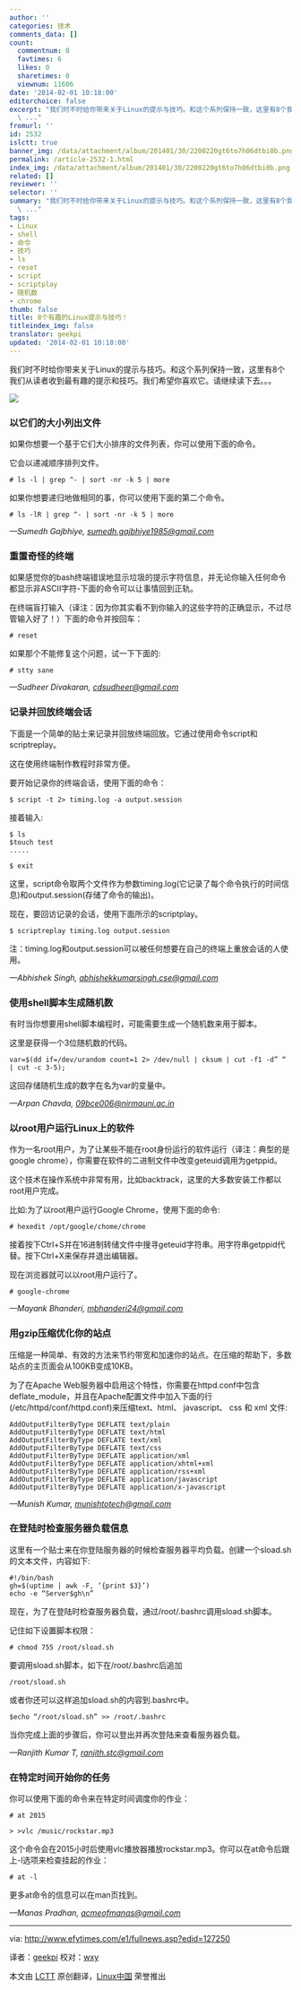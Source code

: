 ```yaml
---
author: ''
categories: 技术
comments_data: []
count:
  commentnum: 0
  favtimes: 6
  likes: 0
  sharetimes: 0
  viewnum: 11606
date: '2014-02-01 10:18:00'
editorchoice: false
excerpt: "我们时不时给你带来关于Linux的提示与技巧。和这个系列保持一致，这里有8个我们从读者收到最有趣的提示和技巧。我们希望你喜欢它。请继续读下去。。。\r\n\r\n以它们的大小列出文件\r\n如果你想要一个基于它们大小排序的文件
  \ ..."
fromurl: ''
id: 2532
islctt: true
banner_img: /data/attachment/album/201401/30/2200220gt6to7h06dtbi0b.png
permalink: /article-2532-1.html
index_img: /data/attachment/album/201401/30/2200220gt6to7h06dtbi0b.png.thumb.jpg
related: []
reviewer: ''
selector: ''
summary: "我们时不时给你带来关于Linux的提示与技巧。和这个系列保持一致，这里有8个我们从读者收到最有趣的提示和技巧。我们希望你喜欢它。请继续读下去。。。\r\n\r\n以它们的大小列出文件\r\n如果你想要一个基于它们大小排序的文件
  \ ..."
tags:
- Linux
- shell
- 命令
- 技巧
- ls
- reset
- script
- scriptplay
- 随机数
- chrome
thumb: false
title: 8个有趣的Linux提示与技巧！
titleindex_img: false
translator: geekpi
updated: '2014-02-01 10:18:00'
---
```


我们时不时给你带来关于Linux的提示与技巧。和这个系列保持一致，这里有8个我们从读者收到最有趣的提示和技巧。我们希望你喜欢它。请继续读下去。。。


![](/data/attachment/album/201401/30/2200220gt6to7h06dtbi0b.png)


### 以它们的大小列出文件


如果你想要一个基于它们大小排序的文件列表，你可以使用下面的命令。


它会以递减顺序排列文件。



```
# ls -l | grep ^- | sort -nr -k 5 | more

```

如果你想要递归地做相同的事，你可以使用下面的第二个命令。



```
# ls -lR | grep ^- | sort -nr -k 5 | more

```

*—Sumedh Gajbhiye, [sumedh.gajbhiye1985@gmail.com](mailto:sumedh.gajbhiye1985@gmail.com)*


### 重置奇怪的终端


如果感觉你的bash终端错误地显示垃圾的提示字符信息，并无论你输入任何命令都显示非ASCII字符-下面的命令可以让事情回到正轨。


在终端盲打输入（译注：因为你其实看不到你输入的这些字符的正确显示，不过尽管输入好了！）下面的命令并按回车：



```
# reset

```

如果那个不能修复这个问题，试一下下面的:



```
# stty sane

```

*—Sudheer Divakaran, [cdsudheer@gmail.com](mailto:cdsudheer@gmail.com)*


### 记录并回放终端会话


下面是一个简单的贴士来记录并回放终端回放。它通过使用命令script和scriptreplay。


这在使用终端制作教程时非常方便。


要开始记录你的终端会话，使用下面的命令：



```
$ script -t 2> timing.log -a output.session

```

接着输入:



```
$ ls
$touch test
.....

$ exit

```

这里，script命令取两个文件作为参数timing.log(它记录了每个命令执行的时间信息)和output.session(存储了命令的输出)。


现在，要回访记录的会话，使用下面所示的scriptplay。



```
$ scriptreplay timing.log output.session

```

注：timing.log和output.session可以被任何想要在自己的终端上重放会话的人使用。


*—Abhishek Singh, [abhishekkumarsingh.cse@gmail.com](mailto:abhishekkumarsingh.cse@gmail.com)*


### 使用shell脚本生成随机数


有时当你想要用shell脚本编程时，可能需要生成一个随机数来用于脚本。


这里是获得一个3位随机数的代码。



```
var=$(dd if=/dev/urandom count=1 2> /dev/null | cksum | cut -f1 -d” “ | cut -c 3-5);

```

这回存储随机生成的数字在名为var的变量中。


*—Arpan Chavda, [09bce006@nirmauni.ac.in](mailto:09bce006@nirmauni.ac.in)*


### 以root用户运行Linux上的软件


作为一名root用户，为了让某些不能在root身份运行的软件运行（译注：典型的是google chrome），你需要在软件的二进制文件中改变geteuid调用为getppid。


这个技术在操作系统中非常有用，比如backtrack，这里的大多数安装工作都以root用户完成。


比如:为了以root用户运行Google Chrome，使用下面的命令:



```
# hexedit /opt/google/chome/chrome

```

接着按下Ctrl+S并在16进制转储文件中搜寻geteuid字符串。用字符串getppid代替。按下Ctrl+X来保存并退出编辑器。


现在浏览器就可以以root用户运行了。



```
# google-chrome

```

*—Mayank Bhanderi, [mbhanderi24@gmail.com](mailto:mbhanderi24@gmail.com)*


### 用gzip压缩优化你的站点


压缩是一种简单、有效的方法来节约带宽和加速你的站点。在压缩的帮助下，多数站点的主页面会从100KB变成10KB。


为了在Apache Web服务器中启用这个特性，你需要在httpd.conf中包含deflate\_module，并且在Apache配置文件中加入下面的行 (/etc/httpd/conf/httpd.conf)来压缩text、html、 javascript、 css 和 xml 文件:



```
AddOutputFilterByType DEFLATE text/plain
AddOutputFilterByType DEFLATE text/html
AddOutputFilterByType DEFLATE text/xml
AddOutputFilterByType DEFLATE text/css
AddOutputFilterByType DEFLATE application/xml
AddOutputFilterByType DEFLATE application/xhtml+xml
AddOutputFilterByType DEFLATE application/rss+xml
AddOutputFilterByType DEFLATE application/javascript
AddOutputFilterByType DEFLATE application/x-javascript

```

*—Munish Kumar, [munishtotech@gmail.com](mailto:munishtotech@gmail.com)*


### 在登陆时检查服务器负载信息


这里有一个贴士来在你登陆服务器的时候检查服务器平均负载。创建一个sload.sh的文本文件，内容如下:



```
#!/bin/bash
gh=$(uptime | awk -F, ‘{print $3}’)
echo -e “Server$gh\n”

```

现在，为了在登陆时检查服务器负载，通过/root/.bashrc调用sload.sh脚本。


记住如下设置脚本权限：



```
# chmod 755 /root/sload.sh

```

要调用sload.sh脚本，如下在/root/.bashrc后追加



```
/root/sload.sh

```

或者你还可以这样追加sload.sh的内容到.bashrc中。



```
$echo “/root/sload.sh” >> /root/.bashrc

```

当你完成上面的步骤后，你可以登出并再次登陆来查看服务器负载。


*—Ranjith Kumar T, [ranjith.stc@gmail.com](mailto:ranjith.stc@gmail.com)*


### 在特定时间开始你的任务


你可以使用下面的命令来在特定时间调度你的作业：



```
# at 2015

> >vlc /music/rockstar.mp3

```

这个命令会在2015小时后使用vlc播放器播放rockstar.mp3。你可以在at命令后跟上-l选项来检查挂起的作业：



```
# at -l

```

更多at命令的信息可以在man页找到。


*—Manas Pradhan, [acmeofmanas@gmail.com](mailto:acmeofmanas@gmail.com)*




---


via: <http://www.efytimes.com/e1/fullnews.asp?edid=127250>


译者：[geekpi](https://github.com/geekpi) 校对：[wxy](https://github.com/wxy)


本文由 [LCTT](https://github.com/LCTT/TranslateProject) 原创翻译，[Linux中国](http://linux.cn/) 荣誉推出